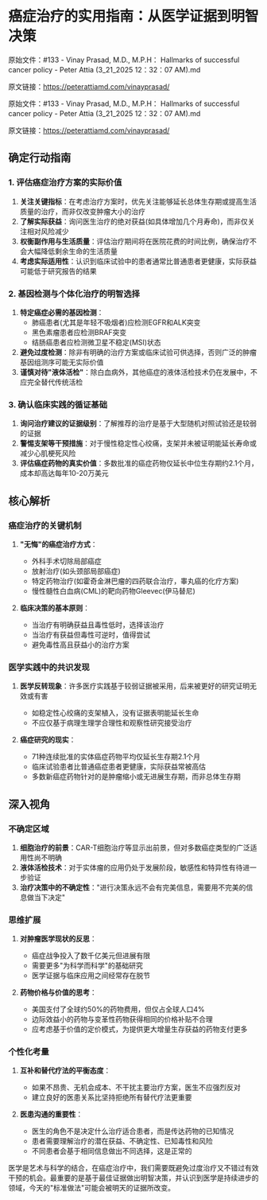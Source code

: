 # 癌症治疗的实用指南：从医学证据到明智决策

原始文件：#133 - Vinay Prasad, M.D., M.P.H： Hallmarks of successful cancer policy - Peter Attia (3_21_2025 12：32：07 AM).md

原文链接：https://peterattiamd.com/vinayprasad/

原始文件：#133 - Vinay Prasad, M.D., M.P.H： Hallmarks of successful cancer policy - Peter Attia (3_21_2025 12：32：07 AM).md

原文链接：https://peterattiamd.com/vinayprasad/

## 确定行动指南

### 1. 评估癌症治疗方案的实际价值
1. **关注关键指标**：在考虑治疗方案时，优先关注能够延长总体生存期或提高生活质量的治疗，而非仅改变肿瘤大小的治疗
2. **了解实际获益**：询问医生治疗的绝对获益(如具体增加几个月寿命)，而非仅关注相对风险减少
3. **权衡副作用与生活质量**：评估治疗期间将在医院花费的时间比例，确保治疗不会大幅降低剩余生命的生活质量
4. **考虑实际适用性**：认识到临床试验中的患者通常比普通患者更健康，实际获益可能低于研究报告的结果

### 2. 基因检测与个体化治疗的明智选择
1. **特定癌症必需的基因检测**：
   - 肺癌患者(尤其是年轻不吸烟者)应检测EGFR和ALK突变
   - 黑色素瘤患者应检测BRAF突变
   - 结肠癌患者应检测微卫星不稳定(MSI)状态
2. **避免过度检测**：除非有明确的治疗方案或临床试验可供选择，否则广泛的肿瘤基因组测序可能无实际价值
3. **谨慎对待"液体活检"**：除白血病外，其他癌症的液体活检技术仍在发展中，不应完全替代传统活检

### 3. 确认临床实践的循证基础
1. **询问治疗建议的证据级别**：了解推荐的治疗是基于大型随机对照试验还是较弱的证据
2. **警惕支架等干预措施**：对于慢性稳定性心绞痛，支架并未被证明能延长寿命或减少心肌梗死风险
3. **评估癌症药物的真实价值**：多数批准的癌症药物仅延长中位生存期约2.1个月，成本却高达每年10-20万美元

## 核心解析

### 癌症治疗的关键机制
1. **"无悔"的癌症治疗方式**：
   - 外科手术切除局部癌症
   - 放射治疗(如头颈部局部癌症)
   - 特定药物治疗(如霍奇金淋巴瘤的四药联合治疗，睾丸癌的化疗方案)
   - 慢性髓性白血病(CML)的靶向药物Gleevec(伊马替尼)

2. **临床决策的基本原则**：
   - 当治疗有明确获益且毒性低时，选择该治疗
   - 当治疗有获益但毒性可逆时，值得尝试
   - 避免毒性高且获益小的治疗方案

### 医学实践中的共识发现
1. **医学反转现象**：许多医疗实践基于较弱证据被采用，后来被更好的研究证明无效或有害
   - 如稳定性心绞痛的支架植入，没有证据表明能延长生命
   - 不应仅基于病理生理学合理性和观察性研究接受治疗

2. **癌症研究的现实**：
   - 71种连续批准的实体癌症药物平均仅延长生存期2.1个月
   - 临床试验患者比普通癌症患者更健康，实际获益常被高估
   - 多数新癌症药物针对的是肿瘤缩小或无进展生存期，而非总体生存期

## 深入视角

### 不确定区域
1. **细胞治疗的前景**：CAR-T细胞治疗等显示出前景，但对多数癌症类型的广泛适用性尚不明确
2. **液体活检技术**：对于实体瘤的应用仍处于发展阶段，敏感性和特异性有待进一步验证
3. **治疗决策中的不确定性**："进行决策永远不会有完美信息，需要用不完美的信息做当下决定"

### 思维扩展
1. **对肿瘤医学现状的反思**：
   - 癌症战争投入了数千亿美元但进展有限
   - 需要更多"为科学而科学"的基础研究
   - 医学证据与临床应用之间经常存在脱节

2. **药物价格与价值的思考**：
   - 美国支付了全球约50%的药物费用，但仅占全球人口4%
   - 边际效益小的药物与变革性药物获得相同的价格补贴不合理
   - 应考虑基于价值的定价模式，为提供更大增量生存获益的药物支付更多

### 个性化考量
1. **互补和替代疗法的平衡态度**：
   - 如果不昂贵、无机会成本、不干扰主要治疗方案，医生不应强烈反对
   - 建立良好的医患关系比坚持拒绝所有替代疗法更重要

2. **医患沟通的重要性**：
   - 医生的角色不是决定什么治疗适合患者，而是传达药物的已知情况
   - 患者需要理解治疗的潜在获益、不确定性、已知毒性和风险
   - 不同患者会基于相同信息做出不同选择，这是正常的

医学是艺术与科学的结合，在癌症治疗中，我们需要既避免过度治疗又不错过有效干预的机会。最重要的是基于最佳证据做出明智决策，并认识到医学是持续进步的领域，今天的"标准做法"可能会被明天的证据所改变。